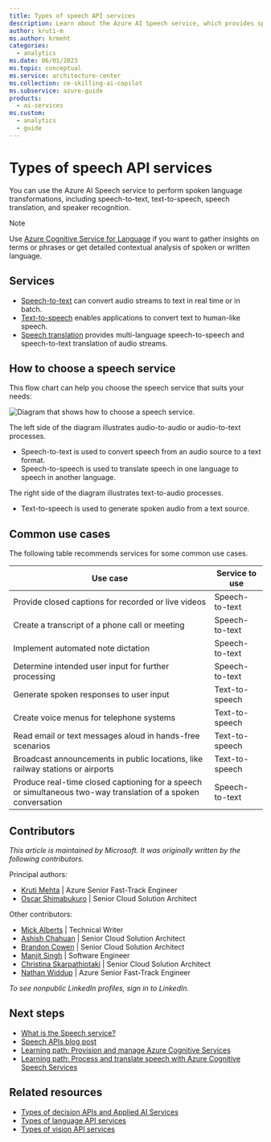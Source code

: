 ```yaml
---
title: Types of speech API services
description: Learn about the Azure AI Speech service, which provides speech-to-text and text-to-speech capabilities.
author: kruti-m
ms.author: krmeht
categories:
  - analytics
ms.date: 06/01/2023
ms.topic: conceptual
ms.service: architecture-center
ms.collection: ce-skilling-ai-copilot
ms.subservice: azure-guide
products:
  - ai-services
ms.custom:
  - analytics
  - guide
---
```


# Types of speech API services

You can use the Azure AI Speech service to perform spoken language transformations, including speech-to-text, text-to-speech, speech translation, and speaker recognition.

> [!NOTE]
> Use [Azure Cognitive Service for Language](/azure/cognitive-services/language-service/overview) if you want to gather insights on terms or phrases or get detailed contextual analysis of spoken or written language.

## Services

- [Speech-to-text](/azure/cognitive-services/speech-service/index-speech-to-text) can convert audio streams to text in real time or in batch.
- [Text-to-speech](/azure/cognitive-services/speech-service/text-to-speech) enables applications to convert text to human-like speech.
- [Speech translation](/azure/cognitive-services/speech-service/speech-translation) provides multi-language speech-to-speech and speech-to-text translation of audio streams.

## How to choose a speech service

This flow chart can help you choose the speech service that suits your needs:

![Diagram that shows how to choose a speech service.](images/cognitive-services-speech-api.png)

The left side of the diagram illustrates audio-to-audio or audio-to-text processes.

- Speech-to-text is used to convert speech from an audio source to a text format.
- Speech-to-speech is used to translate speech in one language to speech in another language.

The right side of the diagram illustrates text-to-audio processes.

- Text-to-speech is used to generate spoken audio from a text source.

## Common use cases

The following table recommends services for some common use cases.

| Use case | Service to use |
|----------|-----------------|
| Provide closed captions for recorded or live videos | Speech-to-text |
| Create a transcript of a phone call or meeting | Speech-to-text |
| Implement automated note dictation | Speech-to-text |
| Determine intended user input for further processing | Speech-to-text|
| Generate spoken responses to user input | Text-to-speech |
| Create voice menus for telephone systems | Text-to-speech |
| Read email or text messages aloud in hands-free scenarios | Text-to-speech |
| Broadcast announcements in public locations, like railway stations or airports | Text-to-speech |
| Produce real-time closed captioning for a speech or simultaneous two-way translation of a spoken conversation | Speech-to-text |

## Contributors

*This article is maintained by Microsoft. It was originally written by the following contributors.*

Principal authors:

- [Kruti Mehta](https://www.linkedin.com/in/thekrutimehta) | Azure Senior Fast-Track Engineer
- [Oscar Shimabukuro](https://www.linkedin.com/in/oscarshk/) | Senior Cloud Solution Architect

Other contributors:

- [Mick Alberts](https://www.linkedin.com/in/mick-alberts-a24a1414/) | Technical Writer
- [Ashish Chahuan](https://www.linkedin.com/in/a69171115/) | Senior Cloud Solution Architect
- [Brandon Cowen](https://www.linkedin.com/in/brandon-cowen-1658211b/) | Senior Cloud Solution Architect
- [Manjit Singh](https://www.linkedin.com/in/manjit-singh-0b922332) | Software Engineer
- [Christina Skarpathiotaki](https://www.linkedin.com/in/christinaskarpathiotaki/) | Senior Cloud Solution Architect
- [Nathan Widdup](https://www.linkedin.com/in/nwiddup) | Azure Senior Fast-Track Engineer

*To see nonpublic LinkedIn profiles, sign in to LinkedIn.*

## Next steps

- [What is the Speech service?](/azure/cognitive-services/speech-service/overview)
- [Speech APIs blog post](https://techcommunity.microsoft.com/t5/fasttrack-for-azure/azure-cognitive-services-speech-api-s-azure-ai-applied-services/ba-p/3509510)
- [Learning path: Provision and manage Azure Cognitive Services](/training/paths/provision-manage-azure-cognitive-services)
- [Learning path: Process and translate speech with Azure Cognitive Speech Services](/training/paths/process-translate-speech-azure-cognitive-speech-services/)

## Related resources

- [Types of decision APIs and Applied AI Services](decision-applied-ai.md)
- [Types of language API services](language-api.md)
- [Types of vision API services](vision-api.md)

